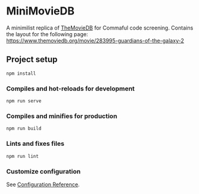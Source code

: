 # MiniMovieDB

A minimilist replica of [TheMovieDB](https://www.themoviedb.org) for Commaful code screening. Contains the layout for the following page:
https://www.themoviedb.org/movie/283995-guardians-of-the-galaxy-2

## Project setup

```
npm install
```

### Compiles and hot-reloads for development

```
npm run serve
```

### Compiles and minifies for production

```
npm run build
```

### Lints and fixes files

```
npm run lint
```

### Customize configuration

See [Configuration Reference](https://cli.vuejs.org/config/).
